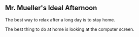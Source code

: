 ## Mr. Mueller's Ideal Afternoon

The best way to relax after a long day is to stay home.

The best thing to do at home is looking at the computer screen.